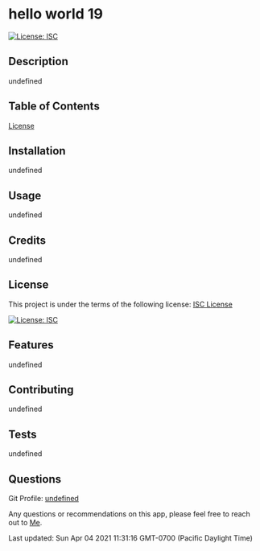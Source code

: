 # hello world 19

[![License: ISC](https://img.shields.io/badge/License-ISC-blue.svg)](https://opensource.org/licenses/ISC)

## Description
undefined


## Table of Contents

[License](test.md#License)


## Installation
undefined

## Usage
undefined


## Credits
undefined


## License
This project is under the terms of the following license: 
[ISC License](https://opensource.org/licenses/ISC)

[![License: ISC](https://img.shields.io/badge/License-ISC-blue.svg)](https://opensource.org/licenses/ISC)

## Features
undefined

## Contributing
undefined

## Tests
undefined

## Questions
Git Profile: [undefined](https://www.github.com/undefined/)

Any questions or recommendations on this app, please feel free to reach out to [Me](mailto:undefined).


Last updated: Sun Apr 04 2021 11:31:16 GMT-0700 (Pacific Daylight Time)

